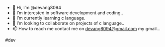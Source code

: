 - 👋 Hi, I’m @devang8094
- 👀 I’m interested in software development and coding..
- 🌱 I’m currently learning c language.
- 💞️ I’m looking to collaborate on projects of c language..
- 📫 How to reach me contact me on devang8094@gmail.com my gmail...

<!---
devvang8094/devvang8094 is a ✨ special ✨ repository because its `README.md` (this file) appears on your GitHub profile.
You can click the Preview link to take a look at your changes.
--->
#dev
